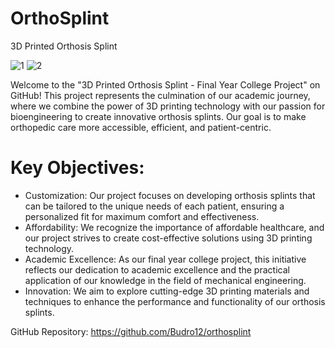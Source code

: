 # OrthoSplint
  3D Printed Orthosis Splint

![1](https://github.com/Budro12/orthosplint/assets/59764894/a5fcfcb6-cfc4-489c-a668-b1eb6fcd0b7d)
![2](https://github.com/Budro12/orthosplint/assets/59764894/0a8f71b7-69da-46c6-b62f-f4264084283c)


Welcome to the "3D Printed Orthosis Splint - Final Year College Project" on GitHub! This project represents the culmination of our academic journey, where we combine the power of 3D printing technology with our passion for bioengineering to create innovative orthosis splints. Our goal is to make orthopedic care more accessible, efficient, and patient-centric.

# Key Objectives:
  
  - Customization: Our project focuses on developing orthosis splints that can be tailored to the unique needs of each patient, ensuring a personalized fit for maximum comfort and effectiveness.
  - Affordability: We recognize the importance of affordable healthcare, and our project strives to create cost-effective solutions using 3D printing technology.
  - Academic Excellence: As our final year college project, this initiative reflects our dedication to academic excellence and the practical application of our knowledge in the field of mechanical engineering.
  - Innovation: We aim to explore cutting-edge 3D printing materials and techniques to enhance the performance and functionality of our orthosis splints.

GitHub Repository: https://github.com/Budro12/orthosplint
